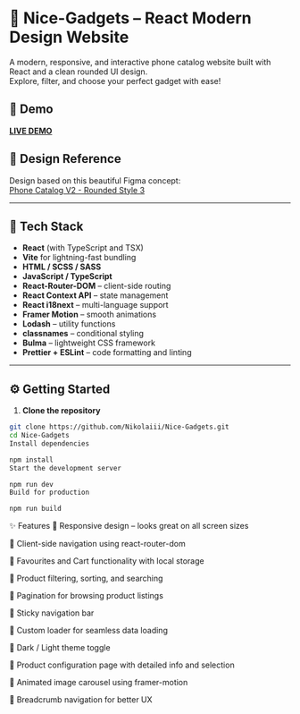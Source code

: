 # 📱 Nice-Gadgets – React Modern Design Website

A modern, responsive, and interactive phone catalog website built with React and a clean rounded UI design.  
Explore, filter, and choose your perfect gadget with ease!

## 🔗 Demo

**[LIVE DEMO](https://nikalaiii.github.io/Nice-Gadgets)**

## 🎨 Design Reference

Design based on this beautiful Figma concept:  
[Phone Catalog V2 - Rounded Style 3](https://www.figma.com/design/7JTa0q8n3dTSAyMNaA0u8o/Phone-catalog--V2--Rounded-Style-3)

---

## 🚀 Tech Stack

- **React** (with TypeScript and TSX)
- **Vite** for lightning-fast bundling
- **HTML / SCSS / SASS**
- **JavaScript / TypeScript**
- **React-Router-DOM** – client-side routing
- **React Context API** – state management
- **React i18next** – multi-language support
- **Framer Motion** – smooth animations
- **Lodash** – utility functions
- **classnames** – conditional styling
- **Bulma** – lightweight CSS framework
- **Prettier + ESLint** – code formatting and linting

---

## ⚙️ Getting Started

1. **Clone the repository**

```bash
git clone https://github.com/Nikolaiii/Nice-Gadgets.git
cd Nice-Gadgets
Install dependencies

```

```bash
npm install
Start the development server

```

```bash
npm run dev
Build for production

```

```bash
npm run build

```

✨ Features
📱 Responsive design – looks great on all screen sizes

🧭 Client-side navigation using react-router-dom

💖 Favourites and Cart functionality with local storage

🔎 Product filtering, sorting, and searching

📄 Pagination for browsing product listings

📌 Sticky navigation bar

🔄 Custom loader for seamless data loading

🌙 Dark / Light theme toggle

🔧 Product configuration page with detailed info and selection

🎠 Animated image carousel using framer-motion

🍞 Breadcrumb navigation for better UX